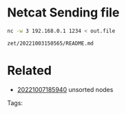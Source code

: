 # Netcat Sending file
```bash
nc -w 3 192.168.0.1 1234 < out.file
```

` zet/20221003150565/README.md `

# Related

- [20221007185940](/zet/20221007185940/README.md) unsorted nodes

Tags:

    
